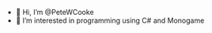 - 👋 Hi, I’m @PeteWCooke
- 👀 I’m interested in programming using C# and Monogame


<!---
PeteWCooke/PeteWCooke is a ✨ special ✨ repository because its `README.md` (this file) appears on your GitHub profile.
You can click the Preview link to take a look at your changes.
--->
